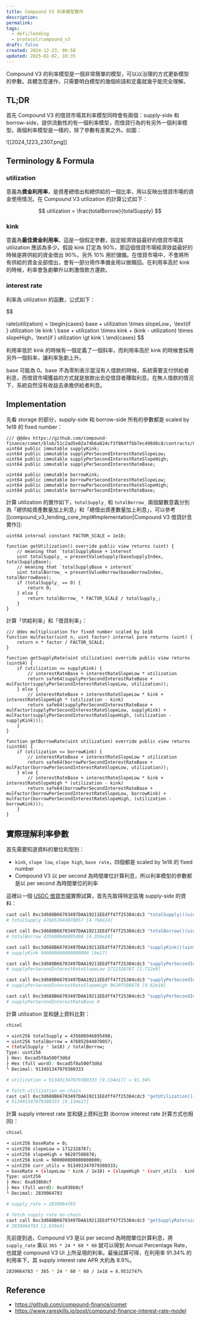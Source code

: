 ```yaml
---
title: Compound V3 利率模型實作
description: 
permalink: 
tags:
  - defi/lending
  - protocol/compound_v3
draft: false
created: 2024-12-23, 00:58
updated: 2025-01-02, 10:35
---
```

Compound V3 的利率模型是一個非常簡單的模型，可以以治理的方式更新模型的參數。具體怎麼運作，只需要明白模型的幾個術語和定義就幾乎能完全理解。

## TL;DR

首先 Compound V3 的借貸市場其利率模型同時會有兩個：supply-side 和 borrow-side，提供流動性的有一個利率模型，而借貸行為的有另外一個利率模型。兩個利率模型是一樣的，除了參數有差異之外。如圖：

![[2024_1223_2307.png]]

## Terminology & Formula

### utilization

意義為**資金利用率**，是資產總借出和總供給的一個比率，用以反映出借貸市場的資金使用情況。在 Compound V3 utilization 的計算公式如下：

$$
utilization = \frac{totalBorrow}{totalSupply}
$$

### kink

意義為**最佳資金利用率**。這是一個假定參數，設定經濟效益最好的借貸市場其 utilization 應該為多少。假設 kink 訂定為 90%，那這個借貸市場經濟效益最好的時候是將供給的資金借出 90%，另外 10% 用於儲備。在借貸市場中，不會將所有供給的資金全部借出，會有一部分用作準備金用以做贖回。在利用率高於 kink 的時候，利率會急劇攀升以刺激借款方還款。

### interest rate

利率為 utilization 的函數，公式如下：

$$

rate(utilization) =  \begin{cases}
base + utilization \times slopeLow，\text{if } utilization \le kink \\
base + utilization \times kink + (kink - utilization) \times slopeHigh，\text{if } utilization \gt kink \\
\end{cases}
$$

利用率低於 kink 的時候有一個定義了一個斜率，而利用率高於 kink 的時候會採用另外一個斜率，讓利率急劇上升。

base 可能為 0。base 不為零則表示當沒有人借款的時候，系統需要支付供給者利息，而借貸市場獲益的方式就是放款出去從借貸者賺取利息。在無人借款的情況下，系統自然沒有收益去承擔供給者利息。

## Implementation

先看 storage 的部分，supply-side 和 borrow-side 所有的參數都是 scaled by 1e18 的 fixed number：

```solidity
/// @@dev https://github.com/compound-finance/comet/blob/51c2ad5e02a74b6a824cf3f864ffbb7ec498d6c8/contracts/Comet.sol#L13
uint64 public immutable supplyKink;
uint64 public immutable supplyPerSecondInterestRateSlopeLow;
uint64 public immutable supplyPerSecondInterestRateSlopeHigh;
uint64 public immutable supplyPerSecondInterestRateBase;

uint64 public immutable borrowKink;
uint64 public immutable borrowPerSecondInterestRateSlopeLow;
uint64 public immutable borrowPerSecondInterestRateSlopeHigh;
uint64 public immutable borrowPerSecondInterestRateBase;
```

計算 utilization 的實作如下，`totalSupply_` 和 `totalBorrow_` 兩個變數意義分別為「總供給資產數量加上利息」和「總借出資產數量加上利息」，可以參考 [[compound_v3_lending_core_impl#Implementation|Compound V3 借貸計息實作]]:

```solidity
uint64 internal constant FACTOR_SCALE = 1e18;

function getUtilization() override public view returns (uint) {
    // meaning that `totalSupplyBase + interest`
    uint totalSupply_ = presentValueSupply(baseSupplyIndex, totalSupplyBase);
    // meaning that `totalSupplyBase + interest`
    uint totalBorrow_ = presentValueBorrow(baseBorrowIndex, totalBorrowBase);
    if (totalSupply_ == 0) {
        return 0;
    } else {
        return totalBorrow_ * FACTOR_SCALE / totalSupply_;
    }
}
```

計算「供給利率」和「借貸利率」：

```solidity
/// @dev multiplication for fixed number scaled by 1e18
function mulFactor(uint n, uint factor) internal pure returns (uint) {
    return n * factor / FACTOR_SCALE;
}

function getSupplyRate(uint utilization) override public view returns (uint64) {
    if (utilization <= supplyKink) {
        // interestRateBase + interestRateSlopeLow * utilization
        return safe64(supplyPerSecondInterestRateBase + mulFactor(supplyPerSecondInterestRateSlopeLow, utilization));
    } else {
        // interestRateBase + interestRateSlopeLow * kink + interestRateSlopeHigh * (utilization - kink)
        return safe64(supplyPerSecondInterestRateBase + mulFactor(supplyPerSecondInterestRateSlopeLow, supplyKink) + mulFactor(supplyPerSecondInterestRateSlopeHigh, (utilization - supplyKink)));
    }
}

function getBorrowRate(uint utilization) override public view returns (uint64) {
    if (utilization <= borrowKink) {
        // interestRateBase + interestRateSlopeLow * utilization
        return safe64(borrowPerSecondInterestRateBase + mulFactor(borrowPerSecondInterestRateSlopeLow, utilization));
    } else {
        // interestRateBase + interestRateSlopeLow * kink + interestRateSlopeHigh * (utilization - kink)
        return safe64(borrowPerSecondInterestRateBase + mulFactor(borrowPerSecondInterestRateSlopeLow, borrowKink) + mulFactor(borrowPerSecondInterestRateSlopeHigh, (utilization - borrowKink)));
    }
}
```

## 實際理解利率參數

首先需要知道資料的單位和型別：
- `kink`, `slope low`, `slope high`, `base rate`，四個都是 scaled by 1e18 的 fixed number
- Compound V3 以 per second 為時間單位計算利息，所以利率模型的參數都是以 per second 為時間單位的利率

這裡以一個 [USDC 借貸市場](https://app.compound.finance/markets/usdc-mainnet)實際試算，首先先取得特定區塊 supply-side 的資料：

```bash
cast call 0xc3d688B66703497DAA19211EEdff47f25384cdc3 "totalSupply()(uint256)" --block 21466495 --rpc-url mainnet
# totalSupply 476852844078057 [4.768e14]

cast call 0xc3d688B66703497DAA19211EEdff47f25384cdc3 "totalBorrow()(uint256)" --block 21466495 --rpc-url mainnet
# totalBorrow 435600946895498 [4.356e14]

cast call 0xc3d688B66703497DAA19211EEdff47f25384cdc3 "supplyKink()(uint256)" --block 21466495 --rpc-url mainnet
# supplyKink 900000000000000000 [9e17]

cast call 0xc3d688B66703497DAA19211EEdff47f25384cdc3 "supplyPerSecondInterestRateSlopeLow()(uint256)" --block 21466495 --rpc-url mainnet
# supplyPerSecondInterestRateSlopeLow 1712328767 [1.712e9]

cast call 0xc3d688B66703497DAA19211EEdff47f25384cdc3 "supplyPerSecondInterestRateSlopeHigh()(uint256)" --block 21466495 --rpc-url mainnet
# supplyPerSecondInterestRateSlopeHigh 96207508878 [9.62e10]

cast call 0xc3d688B66703497DAA19211EEdff47f25384cdc3 "supplyPerSecondInterestRateBase()(uint256)" --block 21466495 --rpc-url mainnet
# supplyPerSecondInterestRateBase 0
```

計算 utilization 並和鏈上資料比對：

```bash
chisel

➜ uint256 totalSupply = 435600946895498;
➜ uint256 totalBorrow = 476852844078057;
➜ (totalSupply * 1e18) / totalBorrow;
Type: uint256
├ Hex: 0xcad5f8a500f3d6d
├ Hex (full word): 0xcad5f8a500f3d6d
└ Decimal: 913491347079380333

# utilization = 913491347079380333 [9.134e17] = 91.34%
```

```bash
# fetch utilization on-chain
cast call 0xc3d688B66703497DAA19211EEdff47f25384cdc3 "getUtilization()(uint256)" --block 21466495 --rpc-url mainnet
# 913491347079380333 [9.134e17]
```

計算 supply interest rate 並和鏈上資料比對 (borrow interest rate 計算方式也相同)：

```bash
chisel

➜ uint256 baseRate = 0;
➜ uint256 slopeLow = 1712328767;
➜ uint256 slopeHigh = 96207508878;
➜ uint256 kink = 900000000000000000;
➜ uint256 curr_utils = 913491347079380333;
➜ baseRate + (slopeLow * kink / 1e18) + (slopeHigh * (curr_utils - kink) / 1e18)
Type: uint256
├ Hex: 0xa938b0cf
├ Hex (full word): 0xa938b0cf
└ Decimal: 2839064783

# supply_rate = 2839064783
```

```bash
# fetch supply rate on-chain
cast call 0xc3d688B66703497DAA19211EEdff47f25384cdc3 "getSupplyRate(uint256)(uint256)" 913491347079380333  --block 21466495 --rpc-url mainnet
# 2839064783 [2.839e9]
```

先前提到過，Compound V3 是以 per second 為時間單位計算利息，將 `supply_rate` 乘以 `365 * 24 * 60 * 60` 就可以得到 Annual Percentage Rate，也就是 compound V3 UI 上所呈現的利率。最後試算可得，在利用率 91.34% 的利用率下，其 supply interest rate APR 大約為 8.9%。

```bash
2839064783 * 365 * 24 * 60 * 60 / 1e18 = 8.9532747%
```

## Reference

- https://github.com/compound-finance/comet
- https://www.rareskills.io/post/compound-finance-interest-rate-model
